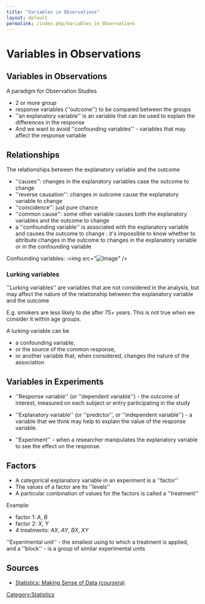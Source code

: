 ```yaml
---
title: "Variables in Observations"
layout: default
permalink: /index.php/Variables_in_Observations
---
```


# Variables in Observations

## Variables in Observations
A paradigm for Observation Studies
- 2 or more group
- response variables (''outcome'') to be compared between the groups
- ''an explanatory variable'' is an variable that can be used to explain the differences in the response 
- And we want to avoid ''confounding variables'' - variables that may affect the response variable


## Relationships
The relationships between the explanatory variable and the outcome
- ''causes'': changes in the explanatory variables case the outcome to change 
- ''reverse causation'': changes in outcome cause the explanatory variable to change
- ''coincidence'': just pure chance
- ''common cause'': some other variable causes both the explanatory variables and the outcome to change
- a ''confounding variable'' is associated with the explanatory variable and causes the outcome to change
: it's impossible to know whether to attribute changes in the outcome to changes in the explanatory variable or in the confounding variable


Confounding variables:
:<img src="<img src="https://raw.githubusercontent.com/alexeygrigorev/wiki-figures/master/legacy/experiment-confounders.png" alt="Image">" />


### Lurking variables
''Lurking variables'' are variables that are not considered in the analysis, but may affect the nature of the relationship between the explanatory variable and the outcome

E.g. smokers are less likely to die after 75+ years. This is not true when we consider it within age groups.

A lurking variable can be 
- a confounding variable, 
- or the source of the common response, 
- or another variable that, when considered, changes the nature of the association 


## Variables in Experiments
- ''Response variable'' (or ''dependent variable'') - the outcome of interest, measured on each subject or entry participating in the study
- ''Explanatory variable'' (or ''predictor'', or ''independent variable'') - a variable that we think may help to explain the value of the response variable.


- ''Experiment'' - when a researcher manipulates the explanatory variable to see the effect on the response. 


## Factors
- A categorical explanatory variable in an experiment is a ''factor''
- The values of a factor are its ''levels'' 
- A particular combination of values for the factors is called a ''treatment''

Example: 
- factor 1: $A$, $B$
- factor 2: $X$, $Y$
- 4 treatments: $A X$, $A Y$, $B X$, $X Y$

''Experimental unit'' - the smallest using to which a treatment is applied, and a ''block'' - is a group of similar experimental units


## Sources
- [Statistics: Making Sense of Data (coursera)](Statistics__Making_Sense_of_Data_(coursera))


[Category:Statistics](Category_Statistics)